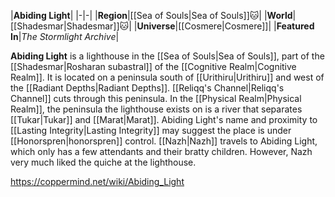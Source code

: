 |**Abiding Light**|
|-|-|
|**Region**|[[Sea of Souls\|Sea of Souls]]🐱︎|
|**World**|[[Shadesmar\|Shadesmar]]🐱︎|
|**Universe**|[[Cosmere\|Cosmere]]|
|**Featured In**|*The Stormlight Archive*|

**Abiding Light** is a lighthouse in the [[Sea of Souls\|Sea of Souls]], part of the [[Shadesmar\|Rosharan subastral]] of the [[Cognitive Realm\|Cognitive Realm]]. It is located on a peninsula south of [[Urithiru\|Urithiru]] and west of the [[Radiant Depths\|Radiant Depths]]. [[Reliqq's Channel\|Reliqq's Channel]] cuts through this peninsula. In the [[Physical Realm\|Physical Realm]], the peninsula the lighthouse exists on is a river that separates [[Tukar\|Tukar]] and [[Marat\|Marat]].
Abiding Light's name and proximity to [[Lasting Integrity\|Lasting Integrity]] may suggest the place is under [[Honorspren\|honorspren]] control.
[[Nazh\|Nazh]] travels to Abiding Light, which only has a few attendants and their bratty children. However, Nazh very much liked the quiche at the lighthouse.



https://coppermind.net/wiki/Abiding_Light